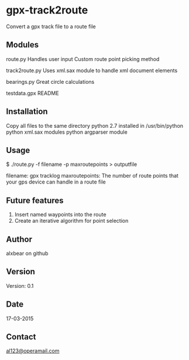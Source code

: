 # gpx-track2route
Convert a gpx track file to a route file

Modules
-------
route.py
  Handles user input
  Custom route point picking method
  
track2route.py
  Uses xml.sax module to handle xml document elements
  
bearings.py
  Great circle calculations
  
testdata.gpx
README

Installation
------------
Copy all files to the same directory
python 2.7 installed in /usr/bin/python
python xml.sax modules
python argparser module

Usage
-----
$ ./route.py -f filename -p maxroutepoints > outputfile

filename: gpx tracklog
maxroutepoints: The number of route points that your 
  gps device can handle in a route file

Future features
---------------
1. Insert named waypoints into the route
2. Create an iterative algorithm for point selection

Author
------
alxbear on github

Version
-------
Version: 0.1

Date
----
17-03-2015

Contact
-------
al123@operamail.com



